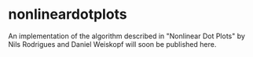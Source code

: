 # nonlineardotplots
An implementation of the algorithm described in "Nonlinear Dot Plots" by Nils Rodrigues and Daniel Weiskopf will soon be published here.
